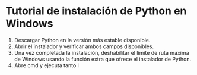 # Tutorial de instalación de Python en Windows

 1. Descargar Python en la versión más estable disponible.
 2. Abrir el instalador y verificar ambos campos disponibles.
 3. Una vez completada la instalación, deshabilitar el límite de ruta máxima de Windows usando la función extra que ofrece el instalador de Python.
 4. Abre cmd y ejecuta tanto l

<!--stackedit_data:
eyJoaXN0b3J5IjpbLTE0OTY0NTQyMjhdfQ==
-->